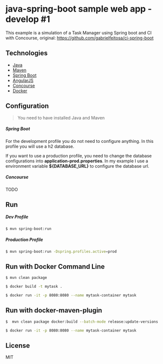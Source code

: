 # java-spring-boot sample web app - develop #1

This example is a simulation of a Task Manager using Spring boot and CI with Concourse, original: https://github.com/gabrielfeitosa/ci-spring-boot

## Technologies

* [Java](http://www.oracle.com/technetwork/java/javase/downloads/index.html)
* [Maven](https://maven.apache.org/)
* [Spring Boot](http://projects.spring.io/spring-boot/)
* [AngularJS](https://angularjs.org/)
* [Concourse](https://concourse.ci/)
* [Docker](http://docker.com/)

## Configuration

> You need to have installed Java and Maven

##### Spring Boot

  For the development profile you do not need to configure anything. In this profile you will use a h2 database.

  If you want to use a production profile, you need to change the database configurations into __application-prod.properties__. In my example I use a environment variable __${DATABASE_URL}__ to configure the database url.

##### Concourse

  TODO

## Run

##### Dev Profile

```sh
$ mvn spring-boot:run
```

##### Production Profile

```sh
$ mvn spring-boot:run -Dspring.profiles.active=prod
```

## Run with Docker Command Line

```sh
$ mvn clean package
```

```sh
$ docker build -t mytask .
```

```sh
$ docker run -it -p 8080:8080 --name mytask-container mytask
```

## Run with docker-maven-plugin

```sh
$  mvn clean package docker:build --batch-mode release:update-versions
```

```sh
$ docker run -it -p 8080:8080 --name mytask-container mytask
```

License
----

MIT
